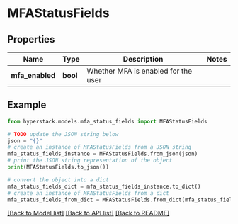 # MFAStatusFields


## Properties

Name | Type | Description | Notes
------------ | ------------- | ------------- | -------------
**mfa_enabled** | **bool** | Whether MFA is enabled for the user | 

## Example

```python
from hyperstack.models.mfa_status_fields import MFAStatusFields

# TODO update the JSON string below
json = "{}"
# create an instance of MFAStatusFields from a JSON string
mfa_status_fields_instance = MFAStatusFields.from_json(json)
# print the JSON string representation of the object
print(MFAStatusFields.to_json())

# convert the object into a dict
mfa_status_fields_dict = mfa_status_fields_instance.to_dict()
# create an instance of MFAStatusFields from a dict
mfa_status_fields_from_dict = MFAStatusFields.from_dict(mfa_status_fields_dict)
```
[[Back to Model list]](../README.md#documentation-for-models) [[Back to API list]](../README.md#documentation-for-api-endpoints) [[Back to README]](../README.md)


